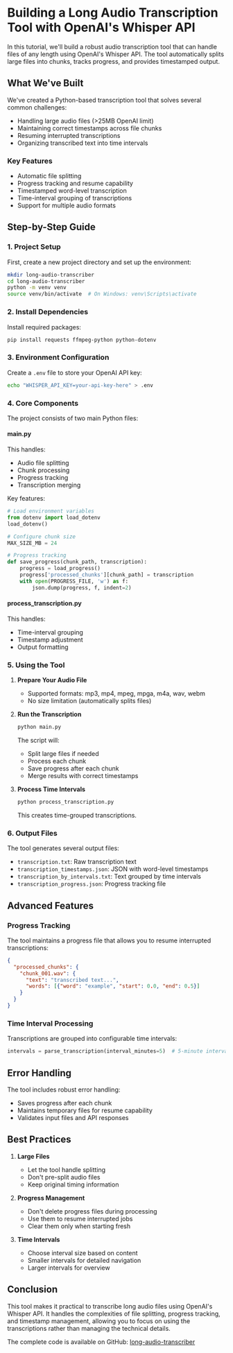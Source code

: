 # Building a Long Audio Transcription Tool with OpenAI's Whisper API

In this tutorial, we'll build a robust audio transcription tool that can handle files of any length using OpenAI's Whisper API. The tool automatically splits large files into chunks, tracks progress, and provides timestamped output.

## What We've Built

We've created a Python-based transcription tool that solves several common challenges:
- Handling large audio files (>25MB OpenAI limit)
- Maintaining correct timestamps across file chunks
- Resuming interrupted transcriptions
- Organizing transcribed text into time intervals

### Key Features
- Automatic file splitting
- Progress tracking and resume capability
- Timestamped word-level transcription
- Time-interval grouping of transcriptions
- Support for multiple audio formats

## Step-by-Step Guide

### 1. Project Setup

First, create a new project directory and set up the environment:

```bash
mkdir long-audio-transcriber
cd long-audio-transcriber
python -m venv venv
source venv/bin/activate  # On Windows: venv\Scripts\activate
```

### 2. Install Dependencies

Install required packages:

```bash
pip install requests ffmpeg-python python-dotenv
```

### 3. Environment Configuration

Create a `.env` file to store your OpenAI API key:

```bash
echo "WHISPER_API_KEY=your-api-key-here" > .env
```

### 4. Core Components

The project consists of two main Python files:

#### main.py
This handles:
- Audio file splitting
- Chunk processing
- Progress tracking
- Transcription merging

Key features:
```python
# Load environment variables
from dotenv import load_dotenv
load_dotenv()

# Configure chunk size
MAX_SIZE_MB = 24

# Progress tracking
def save_progress(chunk_path, transcription):
    progress = load_progress()
    progress['processed_chunks'][chunk_path] = transcription
    with open(PROGRESS_FILE, 'w') as f:
        json.dump(progress, f, indent=2)
```

#### process_transcription.py
This handles:
- Time-interval grouping
- Timestamp adjustment
- Output formatting

### 5. Using the Tool

1. **Prepare Your Audio File**
   - Supported formats: mp3, mp4, mpeg, mpga, m4a, wav, webm
   - No size limitation (automatically splits files)

2. **Run the Transcription**
   ```bash
   python main.py
   ```
   The script will:
   - Split large files if needed
   - Process each chunk
   - Save progress after each chunk
   - Merge results with correct timestamps

3. **Process Time Intervals**
   ```bash
   python process_transcription.py
   ```
   This creates time-grouped transcriptions.

### 6. Output Files

The tool generates several output files:
- `transcription.txt`: Raw transcription text
- `transcription_timestamps.json`: JSON with word-level timestamps
- `transcription_by_intervals.txt`: Text grouped by time intervals
- `transcription_progress.json`: Progress tracking file

## Advanced Features

### Progress Tracking
The tool maintains a progress file that allows you to resume interrupted transcriptions:
```json
{
  "processed_chunks": {
    "chunk_001.wav": {
      "text": "transcribed text...",
      "words": [{"word": "example", "start": 0.0, "end": 0.5}]
    }
  }
}
```

### Time Interval Processing
Transcriptions are grouped into configurable time intervals:
```python
intervals = parse_transcription(interval_minutes=5)  # 5-minute intervals
```

## Error Handling

The tool includes robust error handling:
- Saves progress after each chunk
- Maintains temporary files for resume capability
- Validates input files and API responses

## Best Practices

1. **Large Files**
   - Let the tool handle splitting
   - Don't pre-split audio files
   - Keep original timing information

2. **Progress Management**
   - Don't delete progress files during processing
   - Use them to resume interrupted jobs
   - Clear them only when starting fresh

3. **Time Intervals**
   - Choose interval size based on content
   - Smaller intervals for detailed navigation
   - Larger intervals for overview

## Conclusion

This tool makes it practical to transcribe long audio files using OpenAI's Whisper API. It handles the complexities of file splitting, progress tracking, and timestamp management, allowing you to focus on using the transcriptions rather than managing the technical details.

The complete code is available on GitHub: [long-audio-transcriber](https://github.com/matija2209/long-audio-transcriber) 